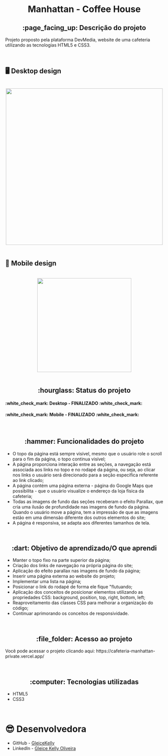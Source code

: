 <h1 align = "center">Manhattan - Coffee House</h1>
<h2 align = "center">:page_facing_up: Descrição do projeto</h2>
<p>Projeto proposto pela plataforma DevMedia, website de uma cafeteria utilizando as tecnologias HTML5 e CSS3.</p>
<br>

## :desktop_computer: Desktop design
<br>
<div align = "center">
<img src = "https://github.com/gleicekelly13/Manhattan-Coffee-Shop/assets/80974593/b0aebb9b-b814-4af1-a3c7-ddea754bcdda" width = "500" />
</div>
<br>

## :iphone: Mobile design
<br>
<div align = "center">
<img src = "https://github.com/gleicekelly13/Manhattan-Coffee-Shop/assets/80974593/cb51a519-3658-436f-a323-c6d63020da10" width = "300" />
</div>
<br>

<h2 align="center">:hourglass: Status do projeto </h2>
<h4>:white_check_mark: Desktop - FINALIZADO :white_check_mark: </h4>
<h4>:white_check_mark: Mobile - FINALIZADO :white_check_mark: </h4>
<br>

<h2 align="center">:hammer: Funcionalidades do projeto </h2>
<ul>
  <li>O topo da página está sempre visível, mesmo que o usuário role o scroll para o fim da página, o topo continua visível; </li>
  <li>A página proporciona interação entre as seções, a navegação está associada aos links no topo e no rodapé da página, 
    ou seja, ao clicar nos links o usuário será direcionado para a seção específica referente ao link clicado; </li>
  <li>A página contém uma página externa - página do Google Maps que possibilita - que o usuário visualize o endereço da loja física da cafeteria; </li>
  <li>Todas as imagens de fundo das seções receberam o efeito Parallax, que cria uma ilusão de profundidade nas imagens de fundo da página. 
      Quando o usuário move a página, tem a impressão de que as imagens estão em uma dimensão diferente dos outros elementos do site;</li>
  <li>A página é responsiva, se adapta aos diferentes tamanhos de tela. </li>
</ul>
<br>

<h2 align="center"> :dart: Objetivo de aprendizado/O que aprendi </h2>
<ul>
  <li>Manter o topo fixo na parte superior da página; </li>
  <li>Criação dos links de navegação na própria página do site; </li>
  <li>Aplicação do efeito parallax nas imagens de fundo da página; </li>
  <li>Inserir uma página externa ao website do projeto; </li>
  <li>Implementar uma lista na página; </li>
  <li>Posicionar o link do rodapé de forma ele fique "flutuando; </li>
  <li>Aplicação dos conceitos de posicionar elementos utilizando as propriedades CSS: background, position, top, right, bottom, left; </li>
  <li>Reaproveitamento das classes CSS para melhorar a organização do código;</li>
  <li>Continuar aprimorando os conceitos de responsividade.</li>
</ul>
<br>

<h2 align="center"> :file_folder: Acesso ao projeto </h2>
<p>Você pode acessar o projeto clicando aqui: https://cafeteria-manhattan-private.vercel.app/ </p>
<br>

<h2 align="center"> :computer: Tecnologias utilizadas </h2>
<ul>
  <li>HTML5</li>
  <li>CSS3</li>
</ul>
<br>

# :sunglasses: Desenvolvedora

- GitHub - [GleiceKelly](https://github.com/gleicekelly13)
- LinkedIn - [Gleice Kelly Oliveira](https://www.linkedin.com/in/gleicekelly13/)
<br>
